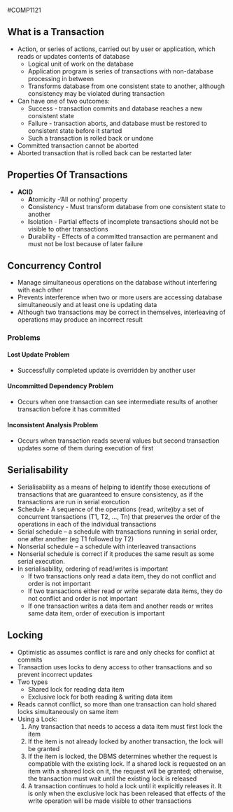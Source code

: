 #COMP1121
## What is a Transaction
- Action, or series of actions, carried out by user or application, which reads or updates contents of database
	- Logical unit of work on the database
	- Application program is series of transactions with non-database processing in between
	- Transforms database from one consistent state to another, although consistency may be violated during transaction
- Can have one of two outcomes:
	- Success - transaction commits and database reaches a new consistent state
	- Failure - transaction aborts, and database must be restored to consistent state before it started
	- Such a transaction is rolled back or undone
- Committed transaction cannot be aborted
- Aborted transaction that is rolled back can be restarted later

## Properties Of Transactions
- **ACID**
	- **A**tomicity -‘All or nothing’ property
	- **C**onsistency - Must transform database from one consistent state to another
	- **I**solation - Partial effects of incomplete transactions should not be visible to other transactions
	- **D**urability - Effects of a committed transaction are permanent and must not be lost because of later failure

## Concurrency Control
- Manage simultaneous operations on the database without interfering with each other
- Prevents interference when two or more users are accessing database simultaneously and at least one is updating data
- Although two transactions may be correct in themselves, interleaving of operations may produce an incorrect result
### Problems
#### Lost Update Problem
- Successfully completed update is overridden by another user
#### Uncommitted Dependency Problem
- Occurs when one transaction can see intermediate results of another transaction before it has committed
#### Inconsistent Analysis Problem
- Occurs when transaction reads several values but second transaction updates some of them during execution of first

## Serialisability
- Serialisability as a means of helping to identify those executions of transactions that are guaranteed to ensure consistency, as if the transactions are run in serial execution
- Schedule - A sequence of the operations (read, write)by a set of concurrent transactions (T1, T2, ..., Tn) that preserves the order of the operations in each of the individual transactions
- Serial schedule – a schedule with transactions running in serial order, one after another (eg T1 followed by T2)
- Nonserial schedule – a schedule with interleaved transactions
- Nonserial schedule is correct if it produces the same result as some serial execution.
- In serialisability, ordering of read/writes is important
	- If two transactions only read a data item, they do not conflict and order is not important
	- If two transactions either read or write separate data items, they do not conflict and order is not important
	- If one transaction writes a data item and another reads or writes same data item, order of execution is important

## Locking
- Optimistic as assumes conflict is rare and only checks for conflict at commits
- Transaction uses locks to deny access to other transactions and so prevent incorrect updates
- Two types
	- Shared lock for reading data item
	- Exclusive lock for both reading & writing data item
- Reads cannot conflict, so more than one transaction can hold shared locks simultaneously on same item
- Using a Lock:
	1. Any transaction that needs to access a data item must first lock the item
	2. If the item is not already locked by another transaction, the lock will be granted
	3. If the item is locked, the DBMS determines whether the request is compatible with the existing lock. If a shared lock is requested on an item with a shared lock on it, the request will be granted; otherwise, the transaction must wait until the existing lock is released
	4. A transaction continues to hold a lock until it explicitly releases it. It is only when the exclusive lock has been released that effects of the write operation will be made visible to other transactions